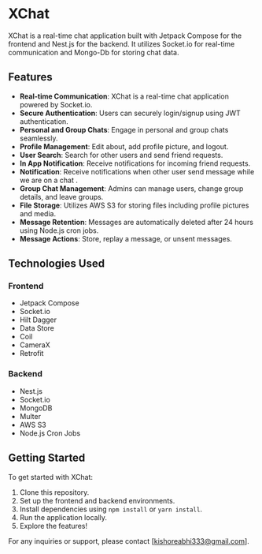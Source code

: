 # XChat

XChat is a real-time chat application built with Jetpack Compose for the frontend and Nest.js for the backend. It utilizes Socket.io for real-time communication and Mongo-Db for storing chat data.

## Features

- **Real-time Communication**: XChat is a real-time chat application powered by Socket.io.
- **Secure Authentication**: Users can securely login/signup using JWT authentication.
- **Personal and Group Chats**: Engage in personal and group chats seamlessly.
- **Profile Management**: Edit about, add profile picture, and logout.
- **User Search**: Search for other users and send friend requests.
- **In App Notification**: Receive notifications for incoming friend requests.
- **Notification**: Receive notifications when other user send message while we are on a chat .
- **Group Chat Management**: Admins can manage users, change group details, and leave groups.
- **File Storage**: Utilizes AWS S3 for storing files including profile pictures and media.
- **Message Retention**: Messages are automatically deleted after 24 hours using Node.js cron jobs.
- **Message Actions**: Store, replay a message, or unsent messages.

## Technologies Used

### Frontend
- Jetpack Compose
- Socket.io
- Hilt Dagger
- Data Store
- Coil
- CameraX
- Retrofit

### Backend
- Nest.js
- Socket.io
- MongoDB
- Multer
- AWS S3
- Node.js Cron Jobs

## Getting Started

To get started with XChat:

1. Clone this repository.
2. Set up the frontend and backend environments.
3. Install dependencies using `npm install` or `yarn install`.
4. Run the application locally.
5. Explore the features!


For any inquiries or support, please contact [kishoreabhi333@gmail.com].

